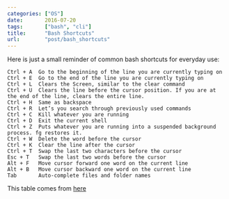 ```yaml
---
categories: ["OS"]
date:       2016-07-20
tags:       ["bash", "cli"]
title:      "Bash Shortcuts"
url:        "post/bash_shortcuts"
---
```


Here is just a small reminder of common bash shortcuts for everyday use:


```text
Ctrl + A  Go to the beginning of the line you are currently typing on
Ctrl + E  Go to the end of the line you are currently typing on
Ctrl + L  Clears the Screen, similar to the clear command
Ctrl + U  Clears the line before the cursor position. If you are at the end of the line, clears the entire line.
Ctrl + H  Same as backspace
Ctrl + R  Let’s you search through previously used commands
Ctrl + C  Kill whatever you are running
Ctrl + D  Exit the current shell
Ctrl + Z  Puts whatever you are running into a suspended background process. fg restores it.
Ctrl + W  Delete the word before the cursor
Ctrl + K  Clear the line after the cursor
Ctrl + T  Swap the last two characters before the cursor
Esc + T   Swap the last two words before the cursor
Alt + F   Move cursor forward one word on the current line
Alt + B   Move cursor backward one word on the current line
Tab       Auto-complete files and folder names
```

This table comes from [here](http://www.howtogeek.com/howto/ubuntu/keyboard-shortcuts-for-bash-command-shell-for-ubuntu-debian-suse-redhat-linux-etc/)
